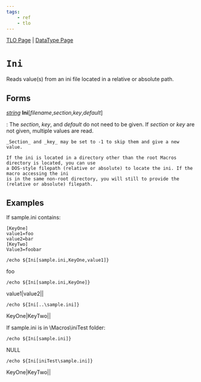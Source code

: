 ```yaml
---
tags:
    - ref
    - tlo
---
```

[TLO Page](../top-level-objects/tlo-list.md) | [DataType Page](../data-types/datatype-list.md)
# `Ini`

Reads value(s) from an ini file located in a relative or absolute path.

## Forms

[_string_](../data-types/datatype-string.md) **Ini**[_filename_,_section_,_key_,_default_]

:   The _section_, _key_, and _default_ do not need to be given. If _section_ or _key_ are not given, multiple values are read.

    _Section_ and _key_ may be set to -1 to skip them and give a new value.

    If the ini is located in a directory other than the root Macros directory is located, you can use
    a DOS-style filepath (relative or absolute) to locate the ini. If the macro accessing the ini
    is in the same non-root directory, you will still to provide the (relative or absolute) filepath.


## Examples

If sample.ini contains:

```
[KeyOne]
value1=foo
value2=bar
[KeyTwo]
Value3=foobar
```

```
/echo ${Ini[sample.ini,KeyOne,value1]}
```

foo

```
/echo ${Ini[sample.ini,KeyOne]}
```

value1|value2||

```
/echo ${Ini[..\sample.ini]}
```

KeyOne|KeyTwo||

If sample.ini is in \Macros\iniTest folder:

```
/echo ${Ini[sample.ini]}
```

NULL

```
/echo ${Ini[iniTest\sample.ini]}
```

KeyOne|KeyTwo||

